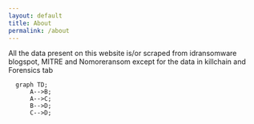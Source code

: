 ```yaml
---
layout: default
title: About
permalink: /about
---
```


<span class="flex text-3xl font-extralight text-center items-center" style="height:75vh;">
All the data present on this website is/or scraped from idransomware blogspot, MITRE and Nomoreransom except for the data in  killchain and Forensics tab
</span>

```mermaid
  graph TD;
      A-->B;
      A-->C;
      B-->D;
      C-->D;
```
